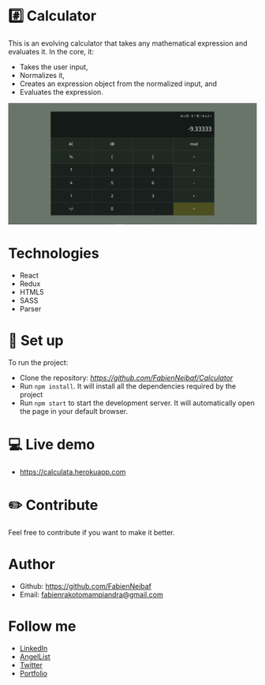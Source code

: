 # :hash: Calculator

This is an evolving calculator that takes any mathematical expression and evaluates it.
In the core, it:
- Takes the user input,
- Normalizes it,
- Creates an expression object from the normalized input, and
- Evaluates the expression.

![Calculator](https://github.com/FabienNeibaf/Portfolio/blob/master/src/images/Calculata.png)

# Technologies
- React
- Redux
- HTML5
- SASS
- Parser

# :electric_plug: Set up

To run the project:

- Clone the repository: _https://github.com/FabienNeibaf/Calculator_
- Run `npm install`. It will install all the dependencies required by the project
- Run `npm start` to start the development server. It will automatically open the page in your default browser.

# :computer: Live demo

- https://calculata.herokuapp.com

# :pencil2: Contribute

Feel free to contribute if you want to make it better.

# Author
- Github: https://github.com/FabienNeibaf
- Email: fabienrakotomampiandra@gmail.com

# Follow me
- [LinkedIn](https://www.linkedin.com/in/fabien-rakotomampiandra-96567b17b/)
- [AngelList](https://angel.co/fabien-rakotomampiandra)
- [Twitter](https://twitter.com/Neibaflintone)
- [Portfolio](https://fabienneibaf.github.io/Portfolio/)

